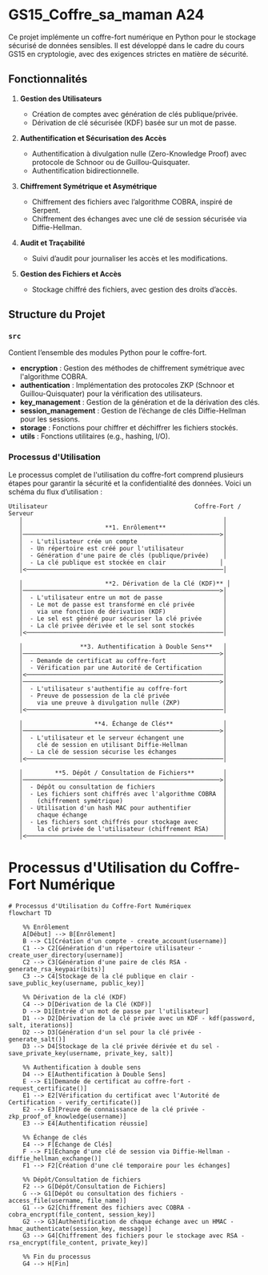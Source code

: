 # GS15_Coffre_sa_maman A24

Ce projet implémente un coffre-fort numérique en Python pour le stockage sécurisé de données sensibles. Il est développé dans le cadre du cours GS15 en cryptologie, avec des exigences strictes en matière de sécurité.

## Fonctionnalités

1. **Gestion des Utilisateurs**
   - Création de comptes avec génération de clés publique/privée.
   - Dérivation de clé sécurisée (KDF) basée sur un mot de passe.
   
2. **Authentification et Sécurisation des Accès**
   - Authentification à divulgation nulle (Zero-Knowledge Proof) avec protocole de Schnoor ou de Guillou-Quisquater.
   - Authentification bidirectionnelle.

3. **Chiffrement Symétrique et Asymétrique**
   - Chiffrement des fichiers avec l’algorithme COBRA, inspiré de Serpent.
   - Chiffrement des échanges avec une clé de session sécurisée via Diffie-Hellman.

4. **Audit et Traçabilité**
   - Suivi d’audit pour journaliser les accès et les modifications.

5. **Gestion des Fichiers et Accès**
   - Stockage chiffré des fichiers, avec gestion des droits d’accès.

## Structure du Projet

### `src`
Contient l’ensemble des modules Python pour le coffre-fort.

- **encryption** : Gestion des méthodes de chiffrement symétrique avec l'algorithme COBRA.
- **authentication** : Implémentation des protocoles ZKP (Schnoor et Guillou-Quisquater) pour la vérification des utilisateurs.
- **key_management** : Gestion de la génération et de la dérivation des clés.
- **session_management** : Gestion de l’échange de clés Diffie-Hellman pour les sessions.
- **storage** : Fonctions pour chiffrer et déchiffrer les fichiers stockés.
- **utils** : Fonctions utilitaires (e.g., hashing, I/O).

### Processus d'Utilisation

Le processus complet de l'utilisation du coffre-fort comprend plusieurs étapes pour garantir la sécurité et la confidentialité des données. Voici un schéma du flux d’utilisation :

```plaintext
Utilisateur                                         Coffre-Fort / Serveur
   │                                                        │
   │                       **1. Enrôlement**                │
   │───────────────────────────────────────────────────────>│
   │  - L'utilisateur crée un compte                        │
   │  - Un répertoire est créé pour l'utilisateur           │
   │  - Génération d'une paire de clés (publique/privée)    │
   │  - La clé publique est stockée en clair               │
   │<───────────────────────────────────────────────────────│

   │                       **2. Dérivation de la Clé (KDF)** │
   │───────────────────────────────────────────────────────>│
   │  - L'utilisateur entre un mot de passe                 │
   │  - Le mot de passe est transformé en clé privée        │
   │    via une fonction de dérivation (KDF)                │
   │  - Le sel est généré pour sécuriser la clé privée      │
   │  - La clé privée dérivée et le sel sont stockés        │
   │<───────────────────────────────────────────────────────│

   │                **3. Authentification à Double Sens**   │
   │───────────────────────────────────────────────────────>│
   │  - Demande de certificat au coffre-fort                │
   │  - Vérification par une Autorité de Certification      │
   │<───────────────────────────────────────────────────────│
   │───────────────────────────────────────────────────────>│
   │  - L'utilisateur s'authentifie au coffre-fort          │
   │  - Preuve de possession de la clé privée               │
   │    via une preuve à divulgation nulle (ZKP)            │
   │<───────────────────────────────────────────────────────│

   │                    **4. Échange de Clés**              │
   │───────────────────────────────────────────────────────>│
   │  - L'utilisateur et le serveur échangent une           │
   │    clé de session en utilisant Diffie-Hellman          │
   │  - La clé de session sécurise les échanges             │
   │<───────────────────────────────────────────────────────│

   │         **5. Dépôt / Consultation de Fichiers**        │
   │───────────────────────────────────────────────────────>│
   │  - Dépôt ou consultation de fichiers                   │
   │  - Les fichiers sont chiffrés avec l'algorithme COBRA  │
   │    (chiffrement symétrique)                            │
   │  - Utilisation d'un hash MAC pour authentifier         │
   │    chaque échange                                      │
   │  - Les fichiers sont chiffrés pour stockage avec       │
   │    la clé privée de l'utilisateur (chiffrement RSA)    │
   │<───────────────────────────────────────────────────────│
```
# Processus d'Utilisation du Coffre-Fort Numérique

```mermaid
# Processus d'Utilisation du Coffre-Fort Numériquex
flowchart TD

    %% Enrôlement
    A[Début] --> B[Enrôlement]
    B --> C1[Création d'un compte - create_account(username)]
    C1 --> C2[Génération d'un répertoire utilisateur - create_user_directory(username)]
    C2 --> C3[Génération d'une paire de clés RSA - generate_rsa_keypair(bits)]
    C3 --> C4[Stockage de la clé publique en clair - save_public_key(username, public_key)]

    %% Dérivation de la clé (KDF)
    C4 --> D[Dérivation de la Clé (KDF)]
    D --> D1[Entrée d'un mot de passe par l'utilisateur]
    D1 --> D2[Dérivation de la clé privée avec un KDF - kdf(password, salt, iterations)]
    D2 --> D3[Génération d'un sel pour la clé privée - generate_salt()]
    D3 --> D4[Stockage de la clé privée dérivée et du sel - save_private_key(username, private_key, salt)]

    %% Authentification à double sens
    D4 --> E[Authentification à Double Sens]
    E --> E1[Demande de certificat au coffre-fort - request_certificate()]
    E1 --> E2[Vérification du certificat avec l'Autorité de Certification - verify_certificate()]
    E2 --> E3[Preuve de connaissance de la clé privée - zkp_proof_of_knowledge(username)]
    E3 --> E4[Authentification réussie]

    %% Échange de clés
    E4 --> F[Échange de Clés]
    F --> F1[Échange d'une clé de session via Diffie-Hellman - diffie_hellman_exchange()]
    F1 --> F2[Création d'une clé temporaire pour les échanges]

    %% Dépôt/Consultation de fichiers
    F2 --> G[Dépôt/Consultation de Fichiers]
    G --> G1[Dépôt ou consultation des fichiers - access_file(username, file_name)]
    G1 --> G2[Chiffrement des fichiers avec COBRA - cobra_encrypt(file_content, session_key)]
    G2 --> G3[Authentification de chaque échange avec un HMAC - hmac_authenticate(session_key, message)]
    G3 --> G4[Chiffrement des fichiers pour le stockage avec RSA - rsa_encrypt(file_content, private_key)]

    %% Fin du processus
    G4 --> H[Fin]
```
